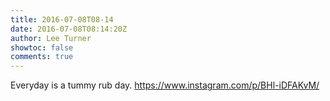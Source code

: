 ```yaml
---
title: 2016-07-08T08-14
date: 2016-07-08T08:14:20Z
author: Lee Turner
showtoc: false
comments: true
---
```


Everyday is a tummy rub day. https://www.instagram.com/p/BHl-iDFAKvM/

